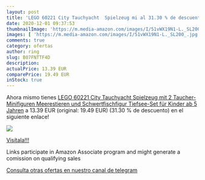 ```yaml
---
layout: post
title: 'LEGO 60221 City Tauchyacht  Spielzeug mi al 31.30 % de descuento'
date: 2020-12-01 09:37:53
thumbnailImage: 'https://m.media-amazon.com/images/I/51vWX19N1-L._SL200_.jpg'
images: [ 'https://m.media-amazon.com/images/I/51vWX19N1-L._SL200_.jpg' ]
comments: true
category: ofertas
author: ring
slug: B07FNTTF4D
description:
actualPrice: 13.39 EUR
comparePrice: 19.49 EUR
inStock: true
---
```


Ahora mismo tienes [LEGO 60221 City Tauchyacht  Spielzeug mit 2 Taucher-Minifiguren  Meerestieren und Schwertfischfigur  Tiefsee-Set für Kinder ab 5 Jahren](https://www.amazon.de/dp/B07FNTTF4D/?tag=tolees0ca-21) a 13.39 EUR (original: 19.49 EUR) (31.30 %  de descuento) en el siguiente enlace!

[![](https://m.media-amazon.com/images/I/51vWX19N1-L._SL200_.jpg)](https://www.amazon.de/dp/B07FNTTF4D/?tag=tolees0ca-21)

[Visítala!!!](https://www.amazon.de/dp/B07FNTTF4D/?tag=tolees0ca-21)

Links participate in Amazon Associate program and might generate a comission on qualifying sales

[Consulta otras ofertas en nuestro canal de telegram](https://t.me/s/ofertas25)
